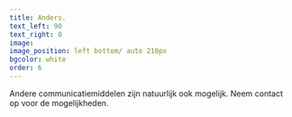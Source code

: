 ```yaml
---
title: Anders.
text_left: 90
text_right: 0
image:
image_position: left bottom/ auto 210px
bgcolor: white
order: 6
---
```


Andere communicatiemiddelen zijn natuurlijk ook mogelijk. Neem contact op voor de mogelijkheden.